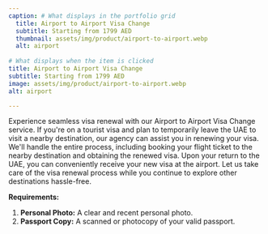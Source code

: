 ```yaml
---
caption: # What displays in the portfolio grid
  title: Airport to Airport Visa Change
  subtitle: Starting from 1799 AED
  thumbnail: assets/img/product/airport-to-airport.webp
  alt: airport
  
# What displays when the item is clicked
title: Airport to Airport Visa Change
subtitle: Starting from 1799 AED
image: assets/img/product/airport-to-airport.webp
alt: airport

---
```


Experience seamless visa renewal with our Airport to Airport Visa Change service. If you're on a tourist visa and plan to temporarily leave the UAE to visit a nearby destination, our agency can assist you in renewing your visa. We'll handle the entire process, including booking your flight ticket to the nearby destination and obtaining the renewed visa. Upon your return to the UAE, you can conveniently receive your new visa at the airport. Let us take care of the visa renewal process while you continue to explore other destinations hassle-free.

**Requirements:**
1. **Personal Photo:** A clear and recent personal photo.
2. **Passport Copy:** A scanned or photocopy of your valid passport.
